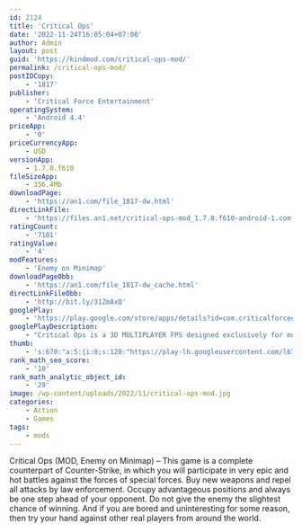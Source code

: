 ```yaml
---
id: 2124
title: 'Critical Ops'
date: '2022-11-24T16:05:04+07:00'
author: Admin
layout: post
guid: 'https://kindmod.com/critical-ops-mod/'
permalink: /critical-ops-mod/
postIDCopy:
    - '1817'
publisher:
    - 'Critical Force Entertainment'
operatingSystem:
    - 'Android 4.4'
priceApp:
    - '0'
priceCurrencyApp:
    - USD
versionApp:
    - 1.7.0.f610
fileSizeApp:
    - 356.4Mb
downloadPage:
    - 'https://an1.com/file_1817-dw.html'
directLinkFile:
    - 'https://files.an1.net/critical-ops-mod_1.7.0.f610-android-1.com.apk'
ratingCount:
    - '7101'
ratingValue:
    - '4'
modFeatures:
    - 'Enemy on Minimap'
downloadPageObb:
    - 'https://an1.com/file_1817-dw_cache.html'
directLinkFileObb:
    - 'http://bit.ly/31ZmAxQ'
googlePlay:
    - 'https://play.google.com/store/apps/details?id=com.criticalforceentertainment.criticalops'
googlePlayDescription:
    - "Critical Ops is a 3D MULTIPLAYER FPS designed exclusively for mobile. Experience action, where fast reflexes and TACTICAL skills are essential to success. Are you ready for the challenge?\r\nCritical Ops is a first-person shooter that features competitive combat through beautifully crafted maps and challenging game modes. Battle it out alongside your band of brothers or lead an individual scoreboard. When duty calls, you must answer! Will you fight as a member of Coalition or The Breach?"
thumb:
    - 's:670:"a:5:{i:0;s:120:"https://play-lh.googleusercontent.com/l67bzOaotQnMXoHjFO9C_-F3zk-3fkyINFWjGZBux_z-ReJttrWnlGqM_qCDsTobe90=w2560-h1440-rw";i:1;s:120:"https://play-lh.googleusercontent.com/Xi5kmP938eYFU_sgSdcYjmsu_IuaL9RllvJUT6CeEFVs2sGizabQ9UPe1sEZUZcEDlk=w2560-h1440-rw";i:2;s:120:"https://play-lh.googleusercontent.com/ycIfSjs02gRMECZsQoN9i-3RqZ7GLxfwXm3-AQTDQNcC5EBV7OzJzlqNbZYZ_xQrqmk=w2560-h1440-rw";i:3;s:120:"https://play-lh.googleusercontent.com/MJ2deflE_kPXvo81H-dYTJ4K7v8yBsBPedvO9yh6QlySJiM9XOKCLWiKo36RSgxD5OA=w2560-h1440-rw";i:4;s:119:"https://play-lh.googleusercontent.com/DEC_NBppob1PA1GogtaxQD14PuMOuhKS_wJPGYEG4uK3LFHuyzYWNn8J5nxOaxp5Cg=w2560-h1440-rw";}";'
rank_math_seo_score:
    - '10'
rank_math_analytic_object_id:
    - '29'
image: /wp-content/uploads/2022/11/critical-ops-mod.jpg
categories:
    - Action
    - Games
tags:
    - mods
---
```


Critical Ops (MOD, Enemy on Minimap) – This game is a complete counterpart of Counter-Strike, in which you will participate in very epic and hot battles against the forces of special forces. Buy new weapons and repel all attacks by law enforcement. Occupy advantageous positions and always be one step ahead of your opponent. Do not give the enemy the slightest chance of winning. And if you are bored and uninteresting for some reason, then try your hand against other real players from around the world.